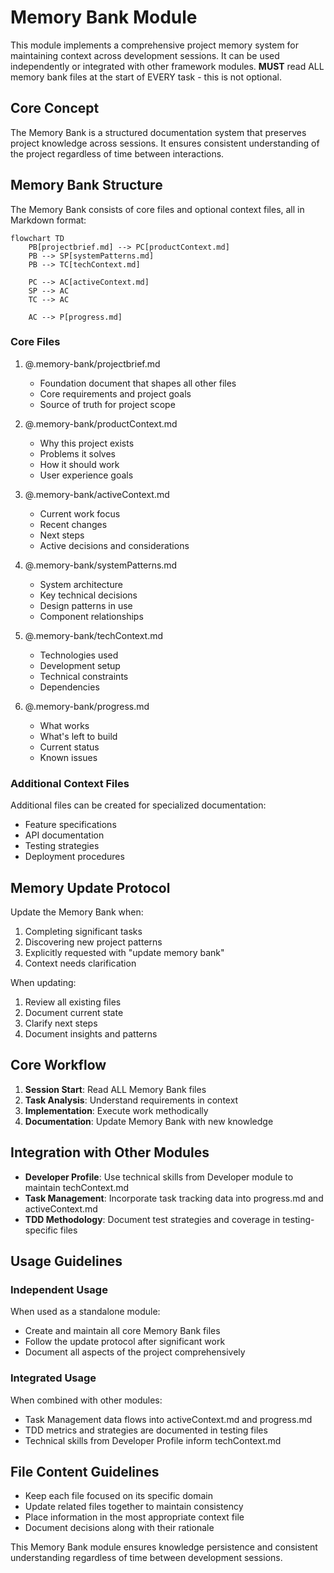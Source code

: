 # Memory Bank Module

This module implements a comprehensive project memory system for maintaining context across development sessions. It can be used independently or integrated with other framework modules. 
**MUST** read ALL memory bank files at the start of EVERY task - this is not optional.

## Core Concept

The Memory Bank is a structured documentation system that preserves project knowledge across sessions. It ensures consistent understanding of the project regardless of time between interactions.

## Memory Bank Structure

The Memory Bank consists of core files and optional context files, all in Markdown format:

```
flowchart TD
    PB[projectbrief.md] --> PC[productContext.md]
    PB --> SP[systemPatterns.md]
    PB --> TC[techContext.md]

    PC --> AC[activeContext.md]
    SP --> AC
    TC --> AC

    AC --> P[progress.md]
```

### Core Files

1. @.memory-bank/projectbrief.md
   - Foundation document that shapes all other files
   - Core requirements and project goals
   - Source of truth for project scope

2. @.memory-bank/productContext.md
   - Why this project exists
   - Problems it solves
   - How it should work
   - User experience goals

3. @.memory-bank/activeContext.md
   - Current work focus
   - Recent changes
   - Next steps
   - Active decisions and considerations

4. @.memory-bank/systemPatterns.md
   - System architecture
   - Key technical decisions
   - Design patterns in use
   - Component relationships

5. @.memory-bank/techContext.md
   - Technologies used
   - Development setup
   - Technical constraints
   - Dependencies

6. @.memory-bank/progress.md
   - What works
   - What's left to build
   - Current status
   - Known issues

### Additional Context Files
Additional files can be created for specialized documentation:
- Feature specifications
- API documentation
- Testing strategies
- Deployment procedures

## Memory Update Protocol

Update the Memory Bank when:
1. Completing significant tasks
2. Discovering new project patterns
3. Explicitly requested with "update memory bank"
4. Context needs clarification

When updating:
1. Review all existing files
2. Document current state
3. Clarify next steps
4. Document insights and patterns

## Core Workflow

1. **Session Start**: Read ALL Memory Bank files
2. **Task Analysis**: Understand requirements in context
3. **Implementation**: Execute work methodically
4. **Documentation**: Update Memory Bank with new knowledge

## Integration with Other Modules

- **Developer Profile**: Use technical skills from Developer module to maintain techContext.md
- **Task Management**: Incorporate task tracking data into progress.md and activeContext.md
- **TDD Methodology**: Document test strategies and coverage in testing-specific files

## Usage Guidelines

### Independent Usage
When used as a standalone module:
- Create and maintain all core Memory Bank files
- Follow the update protocol after significant work
- Document all aspects of the project comprehensively

### Integrated Usage
When combined with other modules:
- Task Management data flows into activeContext.md and progress.md
- TDD metrics and strategies are documented in testing files
- Technical skills from Developer Profile inform techContext.md

## File Content Guidelines
- Keep each file focused on its specific domain
- Update related files together to maintain consistency
- Place information in the most appropriate context file
- Document decisions along with their rationale

This Memory Bank module ensures knowledge persistence and consistent understanding regardless of time between development sessions.
